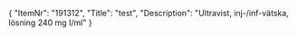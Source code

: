 {
  "ItemNr": "191312",
  "Title": "test",
  "Description": "Ultravist, inj-/inf-vätska, lösning 240 mg I/ml"
}